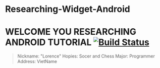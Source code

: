 # Researching-Widget-Android
# WELCOME YOU RESEARCHING ANDROID TUTORIAL [![Build Status](https://travis-ci.org/nomensa/jquery.hide-show.svg)](https://travis-ci.org/nomensa/jquery.hide-show.svg?branch=master)

> Nickname: "Lorence"
> Hopies: Socer and Chess
> Major: Programmer
> Address: VietName


